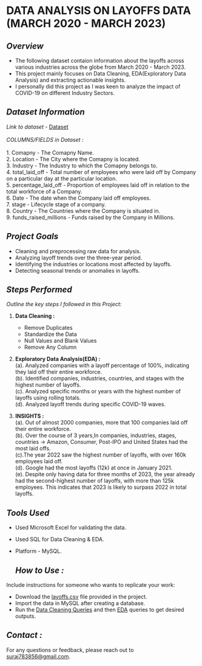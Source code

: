 # **DATA ANALYSIS ON LAYOFFS DATA (MARCH 2020 - MARCH 2023)**


## *Overview*
- The following dataset contaion information about the layoffs across various industries across the globe from March 2020 - March 2023.
- This project mainly focuses on Data Cleaning, EDA(Exploratory Data Analysis) and extracting actionable insights.
- I personally did this project as I was keen to analyze the impact of COVID-19 on different Industry Sectors.

## *Dataset Information*
_Link to dataset_ - [Dataset](https://www.kaggle.com/datasets/swaptr/layoffs-2022) <br>
<br>
_*COLUMNS/FIELDS in Dataset :*_ <br>
<br>
      1. Comapny - The Comapny Name.<br>
      2. Location - The City where the Comapny is located.<br>
      3. Industry - The Industry to which the Comapny belongs to.<br>
      4. total_laid_off - Total number of employees who were laid off by Company on a particular day at the particular location.<br>
      5. percentage_laid_off - Proportion of employees laid off in relation to the total workforce of a Company.<br>
      6. Date - The date when the Company laid off employees.<br>
      7. stage - Lifecycle stage of a company.<br>
      8. Country - The Countries where the Company is situated in.<br>
      9. funds_raised_millions - Funds raised by the Company in Millions.<br>


## *Project Goals*

- Cleaning and preprocessing raw data for analysis.
- Analyzing layoff trends over the three-year period.
- Identifying the industries or locations most affected by layoffs.
- Detecting seasonal trends or anomalies in layoffs.


## *Steps Performed*
_Outline the key steps I followed in this Project:_ <br>

1. **Data Cleaning :**
   + Remove Duplicates
   + Standardize the Data
   + Null Values and Blank Values
   + Remove Any Column

3. **Exploratory Data Analysis(EDA) :** <br>
 (a). Analyzed companies with a layoff percentage of 100%, indicating they laid off their entire workforce.<br>
 (b). Identified companies, industries, countries, and stages with the highest number of layoffs.<br>
 (c). Analyzed specific months or years with the highest number of layoffs using rolling totals.<br>
 (d). Analyzed layoff trends during specific COVID-19 waves.<br>

4. **INSIGHTS :** <br>
   (a). Out of almost 2000 companies, more that 100 companies laid off their entire workforce.<br>
   (b). Over the course of 3 years,In companies, industries, stages, countries -> Amazon, Consumer, Post-IPO and United States had the most laid offs.<br>
   (c).The year 2022 saw the highest number of layoffs, with over 160k employees laid off.<br>
   (d). Google had the most layoffs (12k) at once in January 2021.<br>
   (e). Despite only having data for three months of 2023, the year already had the second-highest number of layoffs, with more than 125k employees. This indicates that 2023 is likely to surpass 2022 in total layoffs.<br>


## *Tools Used*
- Used Microsoft Excel for validating the data.
- Used SQL for Data Cleaning & EDA.
- Platform - MySQL.

  ## *How to Use :*
 Include instructions for someone who wants to replicate your work: <br>
 - Download the [layoffs.csv](https://github.com/Sooraj1411/Data-Cleaning-EDA/blob/main/layoffs.csv) file provided in the project.
 - Import the data in MySQL after creating a database.
 - Run the [Data Cleaning Queries](https://github.com/Sooraj1411/Data-Cleaning-EDA/blob/main/Data%20Cleaning%20the%20layoff%20file.sql) and then [EDA](https://github.com/Sooraj1411/Data-Cleaning-EDA/blob/main/EDA.sql) queries to get desired outputs.

## *Contact :*
For any questions or feedback, please reach out to [suraj783856@gmail.com](mailto:suraj783856@gmail.com).
